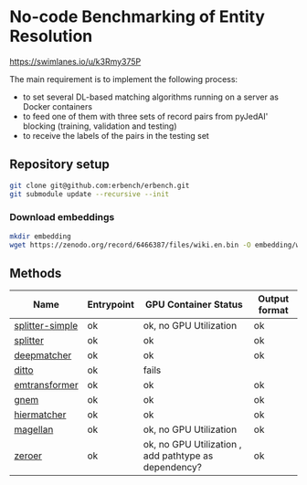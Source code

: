# No-code Benchmarking of Entity Resolution

https://swimlanes.io/u/k3Rmy375P

The main requirement is to implement the following process:

- to set several DL-based matching algorithms running on a server as Docker containers
- to feed one of them with three sets of record pairs from pyJedAI' blocking (training, validation and testing)
- to receive the labels of the pairs in the testing set

## Repository setup

```bash
git clone git@github.com:erbench/erbench.git
git submodule update --recursive --init
```

### Download embeddings

```bash
mkdir embedding
wget https://zenodo.org/record/6466387/files/wiki.en.bin -O embedding/wiki.en.bin
```

## Methods

| Name                                             | Entrypoint | GPU Container Status                                 | Output format |
| ------------------------------------------------ | ---------- | ---------------------------------------------------- | ------------- |
| [splitter-simple](splitter-simple/README.md)     | ok         | ok, no GPU Utilization                               | ok            |
| [splitter](splitter/README.md)                   | ok         | ok                                                   | ok            |
| [deepmatcher](methods/deepmatcher/README.md)     | ok         | ok                                                   | ok            |
| [ditto](methods/ditto/README.md)                 | ok         | fails                                                |               |
| [emtransformer](methods/emtransformer/README.md) | ok         | ok                                                   | ok            |
| [gnem](methods/gnem/README.md)                   | ok         | ok                                                   | ok            |
| [hiermatcher](methods/hiermatcher/README.md)     | ok         | ok                                                   | ok            |
| [magellan](methods/magellan/README.md)           | ok         | ok, no GPU Utilization                               | ok            |
| [zeroer](methods/zeroer/README.md)               | ok         | ok, no GPU Utilization , add pathtype as dependency? | ok            |
